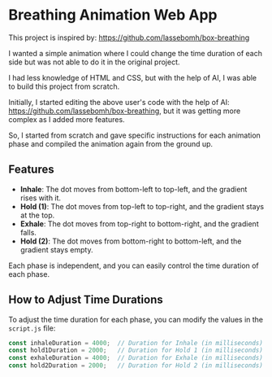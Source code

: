 # Breathing Animation Web App

This project is inspired by: https://github.com/lassebomh/box-breathing

I wanted a simple animation where I could change the time duration of each side but was not able to do it in the original project.

I had less knowledge of HTML and CSS, but with the help of AI, I was able to build this project from scratch.

Initially, I started editing the above user's code with the help of AI: https://github.com/lassebomh/box-breathing, but it was getting more complex as I added more features.

So, I started from scratch and gave specific instructions for each animation phase and compiled the animation again from the ground up.

## Features

- **Inhale**: The dot moves from bottom-left to top-left, and the gradient rises with it.
- **Hold (1)**: The dot moves from top-left to top-right, and the gradient stays at the top.
- **Exhale**: The dot moves from top-right to bottom-right, and the gradient falls.
- **Hold (2)**: The dot moves from bottom-right to bottom-left, and the gradient stays empty.

Each phase is independent, and you can easily control the time duration of each phase.

## How to Adjust Time Durations

To adjust the time duration for each phase, you can modify the values in the `script.js` file:

```javascript
const inhaleDuration = 4000;  // Duration for Inhale (in milliseconds)
const hold1Duration = 2000;   // Duration for Hold 1 (in milliseconds)
const exhaleDuration = 4000;  // Duration for Exhale (in milliseconds)
const hold2Duration = 2000;   // Duration for Hold 2 (in milliseconds)
